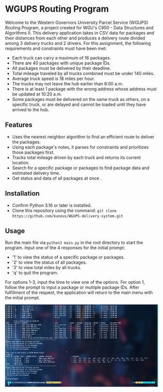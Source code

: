 # WGUPS Routing Program
Welcome to the Western Governors University Parcel Service (WGUPS) Routing Program, a project created for WGU's C950 -
Data Structures and Algorithms II. This delivery application takes in CSV data for packages and their distances 
from each other and produces a delivery route divided among 3 delivery trucks and 2 drivers. For this assignment, the 
following requirements and constraints must have been met:
- Each truck can carry a maximum of 16 packages.
- There are 40 packages with unique package IDs.
- All packages must be delivered by their deadline.
- Total mileage traveled by all trucks combined must be under 140 miles.
- Average truck speed is 18 miles per hour.
- The trucks may not leave the hub earlier than 8:00 a.m.
- There is at least 1 package with the wrong address whose address must be updated at 10:20 a.m.
- Some packages must be delivered on the same truck as others, on a specific truck, or are delayed and cannot be loaded 
until they have arrived to the hub.

## Features
- Uses the nearest neighbor algorithm to find an efficient route to deliver the packages.
- Using each package's notes, it parses for constraints and prioritizes those packages first. 
- Tracks total mileage driven by each truck and returns its current location.
- Search for a specific package or packages to find package data and estimated delivery time.
- Get status and data of all packages at once .

## Installation
- Confirm Python 3.16 or later is installed.
- Clone this repository using the command: `git clone https://github.com/kuneus/WGUPS-delivery-system.git`

## Usage
Run the main file via `python3 main.py` in the root directory to start the program.
Input one of the 4 responses for the initial prompt:
- '1' to view the status of a specific package or packages.
- '2' to view the status of all packages.
- '3' to view total miles by all trucks.
- 'q' to quit the program.  

For options 1-3, input the time to view one of the options. For option 1, follow the prompt to input a package or 
multiple package IDs. After fulfillment of the request, the application will return to the main menu with the initial 
prompt.

![](https://github.com/kuneus/gif-repo/blob/main/wgups-routing-program/wgups-demo.gif)

